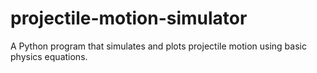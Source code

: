 # projectile-motion-simulator
A Python program that simulates and plots projectile motion using basic physics equations.
